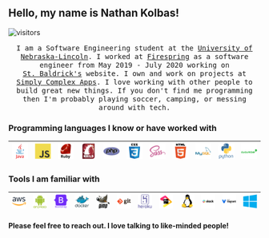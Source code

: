 ## Hello, my name is Nathan Kolbas!
![visitors](https://visitor-badge.glitch.me/badge?page_id=NathanKolbas/NathanKolbas)
<p align="center">
  <samp>
    I am a Software Engineering student at the <a href="https://www.unl.edu/">University of Nebraska-Lincoln</a>. I worked at <a href="https://firespring.com/">Firespring</a> as a software engineer from May 2019 - July 2020 working on <a href="https://www.stbaldricks.org/">St.&nbsp;Baldrick's</a> website. I own and work on projects at <a href="http://simplycomplexapps.com/">Simply&nbsp;Complex&nbsp;Apps</a>. I love working with other people to build great new things. If you don't find me programming then I'm probably playing soccer, camping, or messing around with tech.
  </samp>
</p>

### Programming languages I know or have worked with
|<img src="https://raw.githubusercontent.com/devicons/devicon/master/icons/java/java-original-wordmark.svg" width=60> |<img src="https://raw.githubusercontent.com/devicons/devicon/master/icons/javascript/javascript-original.svg" width=60> |<img src="https://raw.githubusercontent.com/devicons/devicon/master/icons/ruby/ruby-original-wordmark.svg" width=60> |<img src="https://raw.githubusercontent.com/devicons/devicon/master/icons/rails/rails-original-wordmark.svg" width=60> |<img src="https://raw.githubusercontent.com/devicons/devicon/master/icons/php/php-original.svg" width=60> |<img src="https://raw.githubusercontent.com/devicons/devicon/master/icons/css3/css3-original-wordmark.svg" width=60> |<img src="https://raw.githubusercontent.com/devicons/devicon/master/icons/sass/sass-original.svg" width=60> |<img src="https://raw.githubusercontent.com/devicons/devicon/master/icons/html5/html5-original-wordmark.svg" width=60> |<img src="https://raw.githubusercontent.com/devicons/devicon/master/icons/mysql/mysql-original-wordmark.svg" width=60> |<img src="https://raw.githubusercontent.com/devicons/devicon/master/icons/python/python-original-wordmark.svg" width=60> |<img src="https://raw.githubusercontent.com/devicons/devicon/master/icons/cucumber/cucumber-plain-wordmark.svg" width=60> | 
|:---:|:---:|:---:|:---:|:---:|:---:|:---:|:---:|:---:|:---:|:---:|

### Tools I am familiar with
|<img src="https://raw.githubusercontent.com/devicons/devicon/master/icons/amazonwebservices/amazonwebservices-original-wordmark.svg" width=60> |<img src="https://raw.githubusercontent.com/devicons/devicon/master/icons/android/android-plain-wordmark.svg" width=60> |<img src="https://raw.githubusercontent.com/devicons/devicon/master/icons/bootstrap/bootstrap-plain-wordmark.svg" width=60> |<img src="https://raw.githubusercontent.com/devicons/devicon/master/icons/docker/docker-original-wordmark.svg" width=60> |<img src="https://raw.githubusercontent.com/devicons/devicon/master/icons/gimp/gimp-original-wordmark.svg" width=60> |<img src="https://raw.githubusercontent.com/devicons/devicon/master/icons/git/git-original-wordmark.svg" width=60> |<img src="https://raw.githubusercontent.com/devicons/devicon/master/icons/heroku/heroku-original-wordmark.svg" width=60> |<img src="https://raw.githubusercontent.com/devicons/devicon/master/icons/jetbrains/jetbrains-original.svg" width=60> |<img src="https://raw.githubusercontent.com/devicons/devicon/master/icons/linux/linux-original.svg" width=60> |<img src="https://raw.githubusercontent.com/devicons/devicon/master/icons/slack/slack-original-wordmark.svg" width=60> |<img src="https://raw.githubusercontent.com/devicons/devicon/master/icons/vagrant/vagrant-original-wordmark.svg" width=60> |<img src="https://raw.githubusercontent.com/devicons/devicon/master/icons/windows8/windows8-original.svg" width=60> | 
|:---:|:---:|:---:|:---:|:---:|:---:|:---:|:---:|:---:|:---:|:---:|:---:|

#### Please feel free to reach out. I love talking to like-minded people!

<!--
**NathanKolbas/NathanKolbas** is a ✨ _special_ ✨ repository because its `README.md` (this file) appears on your GitHub profile.

Here are some ideas to get you started:

- 🔭 I’m currently working on ...
- 🌱 I’m currently learning ...
- 👯 I’m looking to collaborate on ...
- 🤔 I’m looking for help with ...
- 💬 Ask me about ...
- 📫 How to reach me: ...
- 😄 Pronouns: ...
- ⚡ Fun fact: ...
-->
